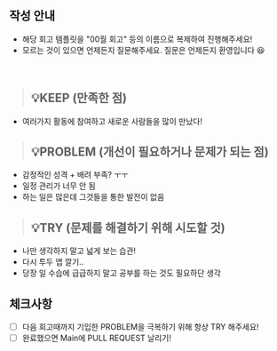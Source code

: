 ## 작성 안내

- 해당 회고 템플릿을 "00월 회고" 등의 이름으로 복제하여 진행해주세요!
- 모르는 것이 있으면 언제든지 질문해주세요. 질문은 언제든지 환영입니다 😆

<br>

> ## 💡KEEP (만족한 점)

- 여러가지 활동에 참여하고 새로운 사람들을 많이 만났다!

> ## 💡PROBLEM (개선이 필요하거나 문제가 되는 점)

- 감정적인 성격 + 배려 부족? ㅜㅜ
- 일정 관리가 너무 안 됨
- 하는 일은 많은데 그것들을 통한 발전이 없음

> ## 💡TRY (문제를 해결하기 위해 시도할 것)

- 나만 생각하지 말고 넓게 보는 습관!
- 다시 투두 앱 깔기..
- 당장 일 수습에 급급하지 말고 공부를 하는 것도 필요하단 생각

## 체크사항

- [ ] 다음 회고때까지 기입한 PROBLEM을 극복하기 위해 항상 TRY 해주세요!
- [ ] 완료했으면 Main에 PULL REQUEST 날리기!
